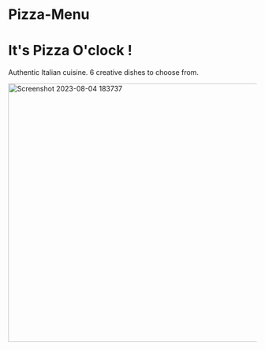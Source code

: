 # Pizza-Menu
<h1>It's Pizza O'clock !</h1>
<p>Authentic Italian cuisine. 6 creative dishes to choose from.</p> 
<img width="525" alt="Screenshot 2023-08-04 183737" src="https://github.com/SkyRaH05/Pizza-Menu/assets/118686623/359212e4-d41f-40fd-8dce-896de34dcee2">
